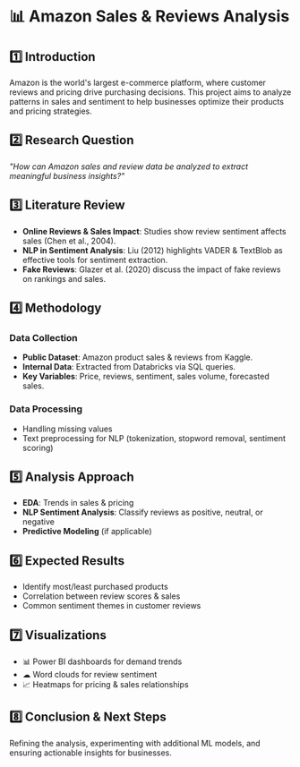 # 📊 Amazon Sales & Reviews Analysis  

## **1️⃣ Introduction**  
Amazon is the world's largest e-commerce platform, where customer reviews and pricing drive purchasing decisions. This project aims to analyze patterns in sales and sentiment to help businesses optimize their products and pricing strategies.

## **2️⃣ Research Question**  
*"How can Amazon sales and review data be analyzed to extract meaningful business insights?"*

## **3️⃣ Literature Review**  
- **Online Reviews & Sales Impact**: Studies show review sentiment affects sales (Chen et al., 2004).  
- **NLP in Sentiment Analysis**: Liu (2012) highlights VADER & TextBlob as effective tools for sentiment extraction.  
- **Fake Reviews**: Glazer et al. (2020) discuss the impact of fake reviews on rankings and sales.  

## **4️⃣ Methodology**  
### **Data Collection**  
- **Public Dataset**: Amazon product sales & reviews from Kaggle.  
- **Internal Data**: Extracted from Databricks via SQL queries.  
- **Key Variables**: Price, reviews, sentiment, sales volume, forecasted sales.  

### **Data Processing**  
- Handling missing values  
- Text preprocessing for NLP (tokenization, stopword removal, sentiment scoring)  

## **5️⃣ Analysis Approach**  
- **EDA**: Trends in sales & pricing  
- **NLP Sentiment Analysis**: Classify reviews as positive, neutral, or negative  
- **Predictive Modeling** (if applicable)  

## **6️⃣ Expected Results**  
- Identify most/least purchased products  
- Correlation between review scores & sales  
- Common sentiment themes in customer reviews  

## **7️⃣ Visualizations**  
- 📊 Power BI dashboards for demand trends  
- ☁ Word clouds for review sentiment  
- 📈 Heatmaps for pricing & sales relationships  

## **8️⃣ Conclusion & Next Steps**  
Refining the analysis, experimenting with additional ML models, and ensuring actionable insights for businesses.
